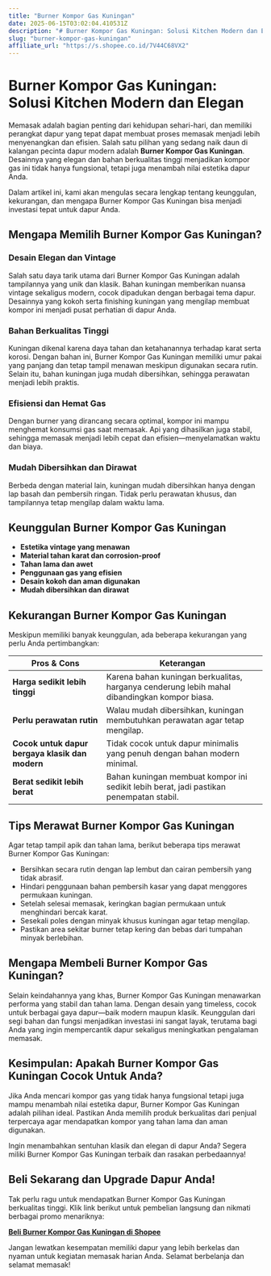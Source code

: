 ```yaml
---
title: "Burner Kompor Gas Kuningan"
date: 2025-06-15T03:02:04.410531Z
description: "# Burner Kompor Gas Kuningan: Solusi Kitchen Modern dan Elegan..."
slug: "burner-kompor-gas-kuningan"
affiliate_url: "https://s.shopee.co.id/7V44C68VX2"
---
```

# Burner Kompor Gas Kuningan: Solusi Kitchen Modern dan Elegan

Memasak adalah bagian penting dari kehidupan sehari-hari, dan memiliki perangkat dapur yang tepat dapat membuat proses memasak menjadi lebih menyenangkan dan efisien. Salah satu pilihan yang sedang naik daun di kalangan pecinta dapur modern adalah **Burner Kompor Gas Kuningan**. Desainnya yang elegan dan bahan berkualitas tinggi menjadikan kompor gas ini tidak hanya fungsional, tetapi juga menambah nilai estetika dapur Anda.

Dalam artikel ini, kami akan mengulas secara lengkap tentang keunggulan, kekurangan, dan mengapa Burner Kompor Gas Kuningan bisa menjadi investasi tepat untuk dapur Anda.

## Mengapa Memilih Burner Kompor Gas Kuningan?

### Desain Elegan dan Vintage

Salah satu daya tarik utama dari Burner Kompor Gas Kuningan adalah tampilannya yang unik dan klasik. Bahan kuningan memberikan nuansa vintage sekaligus modern, cocok dipadukan dengan berbagai tema dapur. Desainnya yang kokoh serta finishing kuningan yang mengilap membuat kompor ini menjadi pusat perhatian di dapur Anda.

### Bahan Berkualitas Tinggi

Kuningan dikenal karena daya tahan dan ketahanannya terhadap karat serta korosi. Dengan bahan ini, Burner Kompor Gas Kuningan memiliki umur pakai yang panjang dan tetap tampil menawan meskipun digunakan secara rutin. Selain itu, bahan kuningan juga mudah dibersihkan, sehingga perawatan menjadi lebih praktis.

### Efisiensi dan Hemat Gas

Dengan burner yang dirancang secara optimal, kompor ini mampu menghemat konsumsi gas saat memasak. Api yang dihasilkan juga stabil, sehingga memasak menjadi lebih cepat dan efisien—menyelamatkan waktu dan biaya.

### Mudah Dibersihkan dan Dirawat

Berbeda dengan material lain, kuningan mudah dibersihkan hanya dengan lap basah dan pembersih ringan. Tidak perlu perawatan khusus, dan tampilannya tetap mengilap dalam waktu lama.

## Keunggulan Burner Kompor Gas Kuningan

- **Estetika vintage yang menawan**  
- **Material tahan karat dan corrosion-proof**  
- **Tahan lama dan awet**  
- **Penggunaan gas yang efisien**  
- **Desain kokoh dan aman digunakan**  
- **Mudah dibersihkan dan dirawat**

## Kekurangan Burner Kompor Gas Kuningan

Meskipun memiliki banyak keunggulan, ada beberapa kekurangan yang perlu Anda pertimbangkan:

| **Pros & Cons** | **Keterangan** |
|----------------|----------------|
| **Harga sedikit lebih tinggi** | Karena bahan kuningan berkualitas, harganya cenderung lebih mahal dibandingkan kompor biasa. |
| **Perlu perawatan rutin** | Walau mudah dibersihkan, kuningan membutuhkan perawatan agar tetap mengilap. |
| **Cocok untuk dapur bergaya klasik dan modern** | Tidak cocok untuk dapur minimalis yang penuh dengan bahan modern minimal. |
| **Berat sedikit lebih berat** | Bahan kuningan membuat kompor ini sedikit lebih berat, jadi pastikan penempatan stabil. |

## Tips Merawat Burner Kompor Gas Kuningan

Agar tetap tampil apik dan tahan lama, berikut beberapa tips merawat Burner Kompor Gas Kuningan:

- Bersihkan secara rutin dengan lap lembut dan cairan pembersih yang tidak abrasif.
- Hindari penggunaan bahan pembersih kasar yang dapat menggores permukaan kuningan.
- Setelah selesai memasak, keringkan bagian permukaan untuk menghindari bercak karat.
- Sesekali poles dengan minyak khusus kuningan agar tetap mengilap.
- Pastikan area sekitar burner tetap kering dan bebas dari tumpahan minyak berlebihan.

## Mengapa Membeli Burner Kompor Gas Kuningan?

Selain keindahannya yang khas, Burner Kompor Gas Kuningan menawarkan performa yang stabil dan tahan lama. Dengan desain yang timeless, cocok untuk berbagai gaya dapur—baik modern maupun klasik. Keunggulan dari segi bahan dan fungsi menjadikan investasi ini sangat layak, terutama bagi Anda yang ingin mempercantik dapur sekaligus meningkatkan pengalaman memasak.

## Kesimpulan: Apakah Burner Kompor Gas Kuningan Cocok Untuk Anda?

Jika Anda mencari kompor gas yang tidak hanya fungsional tetapi juga mampu menambah nilai estetika dapur, Burner Kompor Gas Kuningan adalah pilihan ideal. Pastikan Anda memilih produk berkualitas dari penjual terpercaya agar mendapatkan kompor yang tahan lama dan aman digunakan.

Ingin menambahkan sentuhan klasik dan elegan di dapur Anda? Segera miliki Burner Kompor Gas Kuningan terbaik dan rasakan perbedaannya!

## Beli Sekarang dan Upgrade Dapur Anda!

Tak perlu ragu untuk mendapatkan Burner Kompor Gas Kuningan berkualitas tinggi. Klik link berikut untuk pembelian langsung dan nikmati berbagai promo menariknya:  

[**Beli Burner Kompor Gas Kuningan di Shopee**](https://s.shopee.co.id/7V44C68VX2)

Jangan lewatkan kesempatan memiliki dapur yang lebih berkelas dan nyaman untuk kegiatan memasak harian Anda. Selamat berbelanja dan selamat memasak!